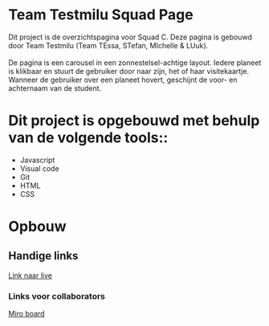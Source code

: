 # Team Testmilu Squad Page

Dit project is de overzichtspagina voor Squad C.
Deze pagina is gebouwd door Team Testmilu (Team TEssa, STefan, MIchelle & LUuk).
<br>
<br>
De pagina is een carousel in een zonnestelsel-achtige layout. Iedere planeet is klikbaar en stuurt de gebruiker door naar zijn, het of haar visitekaartje. Wanneer de gebruiker over een planeet hovert, geschijnt de voor- en achternaam van de student.

# Dit project is opgebouwd met behulp van de volgende tools::
* Javascript 
* Visual code
* Git
* HTML
* CSS

# Opbouw 






## Handige links

[Link naar live](https://testmilu.student.fdnd.nl/)

### Links voor collaborators
[Miro board](https://miro.com/welcomeonboard/QU9HeTF5OWxYUlhkYlREZTFMSDYxa3VZdUd4OExYVWZJdGdGUlh5OUNlczM3dlQyejRwVnB4UlNQSDhQM2JyaHwzNDU4NzY0NTMzMDY3NjQyODY5?share_link_id=330823329398)
